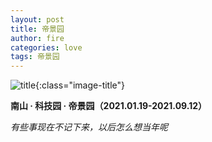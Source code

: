 ```yaml
---
layout: post
title: 帝景园
author: fire
categories: love 
tags: 帝景园
---
```


![title](https://image.sideproject.cn/titlex/titlex_119.jpg){:class="image-title"}

**南山 · 科技园 · 帝景园（2021.01.19-2021.09.12）**

*有些事现在不记下来，以后怎么想当年呢*
